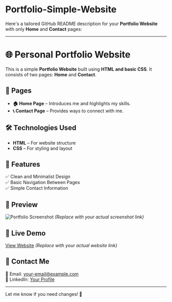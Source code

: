 # Portfolio-Simple-Website
Here's a tailored GitHub README description for your **Portfolio Website** with only **Home** and **Contact** pages:  

---

# 🌐 Personal Portfolio Website  

This is a simple **Portfolio Website** built using **HTML and basic CSS**. It consists of two pages: **Home** and **Contact**.  

## 📌 Pages  
- **🏠 Home Page** – Introduces me and highlights my skills.  
- **📞 Contact Page** – Provides ways to connect with me.  

## 🛠️ Technologies Used  
- **HTML** – For website structure  
- **CSS** – For styling and layout  

## 🎨 Features  
✅ Clean and Minimalist Design  
✅ Basic Navigation Between Pages  
✅ Simple Contact Information  

## 📸 Preview  
![Portfolio Screenshot](your-image-url) *(Replace with your actual screenshot link)*  

## 🔗 Live Demo  
[View Website](your-live-demo-url) *(Replace with your actual website link)*  

## 📩 Contact Me  
📧 Email: your-email@example.com  
💼 LinkedIn: [Your Profile](your-linkedin-url)  

---

Let me know if you need changes! 🚀
